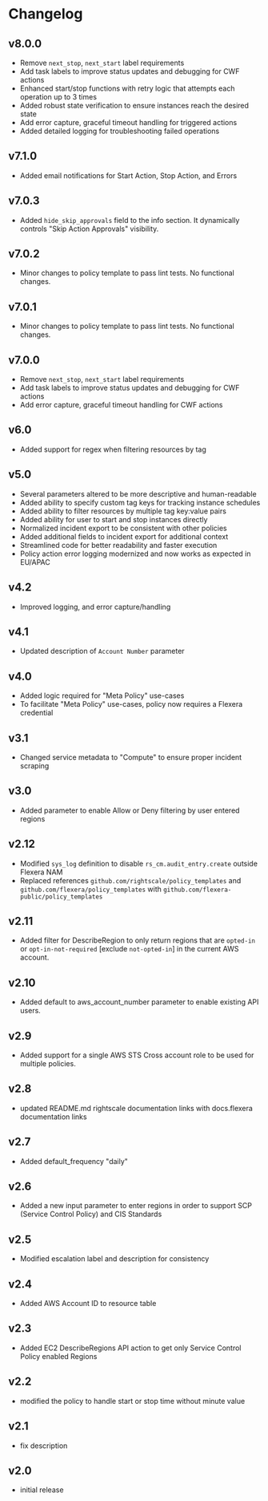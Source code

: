# Changelog

## v8.0.0

- Remove `next_stop`, `next_start` label requirements
- Add task labels to improve status updates and debugging for CWF actions
- Enhanced start/stop functions with retry logic that attempts each operation up to 3 times
- Added robust state verification to ensure instances reach the desired state
- Add error capture, graceful timeout handling for triggered actions
- Added detailed logging for troubleshooting failed operations

## v7.1.0

- Added email notifications for Start Action, Stop Action, and Errors

## v7.0.3

- Added `hide_skip_approvals` field to the info section. It dynamically controls "Skip Action Approvals" visibility.

## v7.0.2

- Minor changes to policy template to pass lint tests. No functional changes.

## v7.0.1

- Minor changes to policy template to pass lint tests. No functional changes.

## v7.0.0

- Remove `next_stop`, `next_start` label requirements
- Add task labels to improve status updates and debugging for CWF actions
- Add error capture, graceful timeout handling for CWF actions

## v6.0

- Added support for regex when filtering resources by tag

## v5.0

- Several parameters altered to be more descriptive and human-readable
- Added ability to specify custom tag keys for tracking instance schedules
- Added ability to filter resources by multiple tag key:value pairs
- Added ability for user to start and stop instances directly
- Normalized incident export to be consistent with other policies
- Added additional fields to incident export for additional context
- Streamlined code for better readability and faster execution
- Policy action error logging modernized and now works as expected in EU/APAC

## v4.2

- Improved logging, and error capture/handling

## v4.1

- Updated description of `Account Number` parameter

## v4.0

- Added logic required for "Meta Policy" use-cases
- To facilitate "Meta Policy" use-cases, policy now requires a Flexera credential

## v3.1

- Changed service metadata to "Compute" to ensure proper incident scraping

## v3.0

- Added parameter to enable Allow or Deny filtering by user entered regions

## v2.12

- Modified `sys_log` definition to disable `rs_cm.audit_entry.create` outside Flexera NAM
- Replaced references `github.com/rightscale/policy_templates` and `github.com/flexera/policy_templates` with `github.com/flexera-public/policy_templates`

## v2.11

- Added filter for DescribeRegion to only return regions that are `opted-in` or `opt-in-not-required` [exclude `not-opted-in`] in the current AWS account.

## v2.10

- Added default to aws_account_number parameter to enable existing API users.

## v2.9

- Added support for a single AWS STS Cross account role to be used for multiple policies.

## v2.8

- updated README.md rightscale documentation links with docs.flexera documentation links

## v2.7

- Added default_frequency "daily"

## v2.6

- Added a new input parameter to enter regions in order to support SCP (Service Control Policy) and CIS Standards

## v2.5

- Modified escalation label and description for consistency

## v2.4

- Added AWS Account ID to resource table

## v2.3

- Added EC2 DescribeRegions API action to get only Service Control Policy enabled Regions

## v2.2

- modified the policy to handle start or stop time without minute value

## v2.1

- fix description

## v2.0

- initial release
